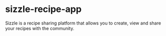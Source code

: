 # sizzle-recipe-app
 Sizzle is a recipe sharing platform that allows you to create, view and share your recipes with the community.
